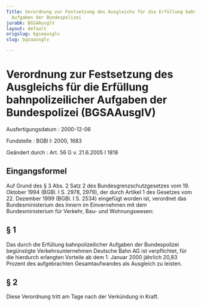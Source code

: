 ```yaml
---
Title: Verordnung zur Festsetzung des Ausgleichs für die Erfüllung bahnpolizeilicher
  Aufgaben der Bundespolizei
jurabk: BGSAAusglV
layout: default
origslug: bgsaausglv
slug: bgsaausglv

---
```


# Verordnung zur Festsetzung des Ausgleichs für die Erfüllung bahnpolizeilicher Aufgaben der Bundespolizei (BGSAAusglV)

Ausfertigungsdatum
:   2000-12-06

Fundstelle
:   BGBl I: 2000, 1683

Geändert durch
:   Art. 56 G v. 21.6.2005 I 1818


## Eingangsformel

Auf Grund des § 3 Abs. 2 Satz 2 des Bundesgrenzschutzgesetzes vom 19.
Oktober 1994 (BGBl. I S. 2978, 2979), der durch Artikel 1 des Gesetzes
vom 22. Dezember 1999 (BGBl. I S. 2534) eingefügt worden ist,
verordnet das Bundesministerium des Innern im Einvernehmen mit dem
Bundesministerium für Verkehr, Bau- und Wohnungswesen:


## § 1

Das durch die Erfüllung bahnpolizeilicher Aufgaben der Bundespolizei
begünstigte Verkehrsunternehmen Deutsche Bahn AG ist verpflichtet, für
die hierdurch erlangten Vorteile ab dem 1. Januar 2000 jährlich 20,83
Prozent des aufgebrachten Gesamtaufwandes als Ausgleich zu leisten.


## § 2

Diese Verordnung tritt am Tage nach der Verkündung in Kraft.

